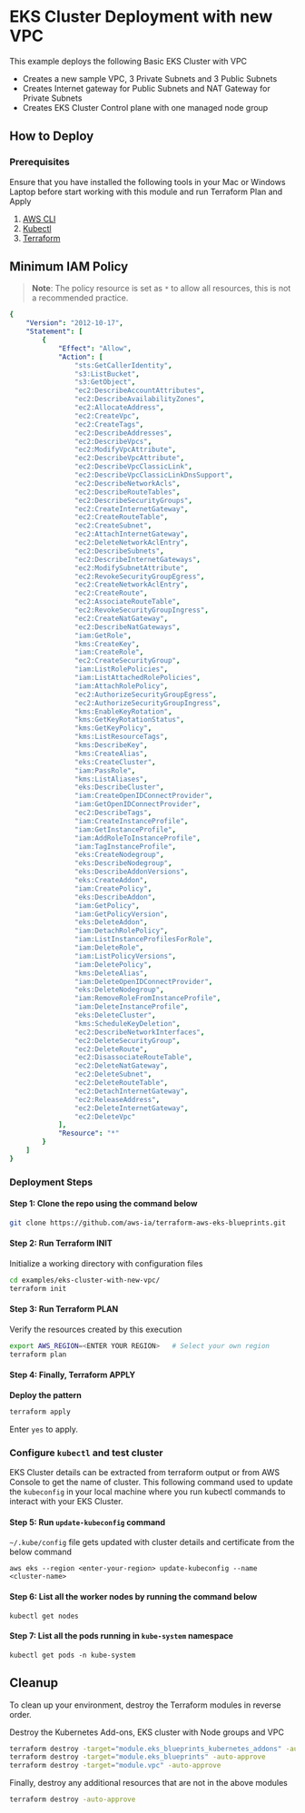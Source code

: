 # EKS Cluster Deployment with new VPC

This example deploys the following Basic EKS Cluster with VPC

- Creates a new sample VPC, 3 Private Subnets and 3 Public Subnets
- Creates Internet gateway for Public Subnets and NAT Gateway for Private Subnets
- Creates EKS Cluster Control plane with one managed node group

## How to Deploy

### Prerequisites

Ensure that you have installed the following tools in your Mac or Windows Laptop before start working with this module and run Terraform Plan and Apply

1. [AWS CLI](https://docs.aws.amazon.com/cli/latest/userguide/install-cliv2.html)
2. [Kubectl](https://Kubernetes.io/docs/tasks/tools/)
3. [Terraform](https://learn.hashicorp.com/tutorials/terraform/install-cli)

## Minimum IAM Policy

> **Note**: The policy resource is set as `*` to allow all resources, this is not a recommended practice.

```yaml
{
    "Version": "2012-10-17",
    "Statement": [
        {
            "Effect": "Allow",
            "Action": [
                "sts:GetCallerIdentity",
                "s3:ListBucket",
                "s3:GetObject",
                "ec2:DescribeAccountAttributes",
                "ec2:DescribeAvailabilityZones",
                "ec2:AllocateAddress",
                "ec2:CreateVpc",
                "ec2:CreateTags",
                "ec2:DescribeAddresses",
                "ec2:DescribeVpcs",
                "ec2:ModifyVpcAttribute",
                "ec2:DescribeVpcAttribute",
                "ec2:DescribeVpcClassicLink",
                "ec2:DescribeVpcClassicLinkDnsSupport",
                "ec2:DescribeNetworkAcls",
                "ec2:DescribeRouteTables",
                "ec2:DescribeSecurityGroups",
                "ec2:CreateInternetGateway",
                "ec2:CreateRouteTable",
                "ec2:CreateSubnet",
                "ec2:AttachInternetGateway",
                "ec2:DeleteNetworkAclEntry",
                "ec2:DescribeSubnets",
                "ec2:DescribeInternetGateways",
                "ec2:ModifySubnetAttribute",
                "ec2:RevokeSecurityGroupEgress",
                "ec2:CreateNetworkAclEntry",
                "ec2:CreateRoute",
                "ec2:AssociateRouteTable",
                "ec2:RevokeSecurityGroupIngress",
                "ec2:CreateNatGateway",
                "ec2:DescribeNatGateways",
                "iam:GetRole",
                "kms:CreateKey",
                "iam:CreateRole",
                "ec2:CreateSecurityGroup",
                "iam:ListRolePolicies",
                "iam:ListAttachedRolePolicies",
                "iam:AttachRolePolicy",
                "ec2:AuthorizeSecurityGroupEgress",
                "ec2:AuthorizeSecurityGroupIngress",
                "kms:EnableKeyRotation",
                "kms:GetKeyRotationStatus",
                "kms:GetKeyPolicy",
                "kms:ListResourceTags",
                "kms:DescribeKey",
                "kms:CreateAlias",
                "eks:CreateCluster",
                "iam:PassRole",
                "kms:ListAliases",
                "eks:DescribeCluster",
                "iam:CreateOpenIDConnectProvider",
                "iam:GetOpenIDConnectProvider",
                "ec2:DescribeTags",
                "iam:CreateInstanceProfile",
                "iam:GetInstanceProfile",
                "iam:AddRoleToInstanceProfile",
                "iam:TagInstanceProfile",
                "eks:CreateNodegroup",
                "eks:DescribeNodegroup",
                "eks:DescribeAddonVersions",
                "eks:CreateAddon",
                "iam:CreatePolicy",
                "eks:DescribeAddon",
                "iam:GetPolicy",
                "iam:GetPolicyVersion",
                "eks:DeleteAddon",
                "iam:DetachRolePolicy",
                "iam:ListInstanceProfilesForRole",
                "iam:DeleteRole",
                "iam:ListPolicyVersions",
                "iam:DeletePolicy",
                "kms:DeleteAlias",
                "iam:DeleteOpenIDConnectProvider",
                "eks:DeleteNodegroup",
                "iam:RemoveRoleFromInstanceProfile",
                "iam:DeleteInstanceProfile",
                "eks:DeleteCluster",
                "kms:ScheduleKeyDeletion",
                "ec2:DescribeNetworkInterfaces",
                "ec2:DeleteSecurityGroup",
                "ec2:DeleteRoute",
                "ec2:DisassociateRouteTable",
                "ec2:DeleteNatGateway",
                "ec2:DeleteSubnet",
                "ec2:DeleteRouteTable",
                "ec2:DetachInternetGateway",
                "ec2:ReleaseAddress",
                "ec2:DeleteInternetGateway",
                "ec2:DeleteVpc"
            ],
            "Resource": "*"
        }
    ]
}
```

### Deployment Steps

#### Step 1: Clone the repo using the command below

```sh
git clone https://github.com/aws-ia/terraform-aws-eks-blueprints.git
```

#### Step 2: Run Terraform INIT

Initialize a working directory with configuration files

```sh
cd examples/eks-cluster-with-new-vpc/
terraform init
```

#### Step 3: Run Terraform PLAN

Verify the resources created by this execution

```sh
export AWS_REGION=<ENTER YOUR REGION>   # Select your own region
terraform plan
```

#### Step 4: Finally, Terraform APPLY

**Deploy the pattern**

```sh
terraform apply
```

Enter `yes` to apply.

### Configure `kubectl` and test cluster

EKS Cluster details can be extracted from terraform output or from AWS Console to get the name of cluster.
This following command used to update the `kubeconfig` in your local machine where you run kubectl commands to interact with your EKS Cluster.

#### Step 5: Run `update-kubeconfig` command

`~/.kube/config` file gets updated with cluster details and certificate from the below command

    aws eks --region <enter-your-region> update-kubeconfig --name <cluster-name>

#### Step 6: List all the worker nodes by running the command below

    kubectl get nodes

#### Step 7: List all the pods running in `kube-system` namespace

    kubectl get pods -n kube-system

## Cleanup

To clean up your environment, destroy the Terraform modules in reverse order.

Destroy the Kubernetes Add-ons, EKS cluster with Node groups and VPC

```sh
terraform destroy -target="module.eks_blueprints_kubernetes_addons" -auto-approve
terraform destroy -target="module.eks_blueprints" -auto-approve
terraform destroy -target="module.vpc" -auto-approve
```

Finally, destroy any additional resources that are not in the above modules

```sh
terraform destroy -auto-approve
```

